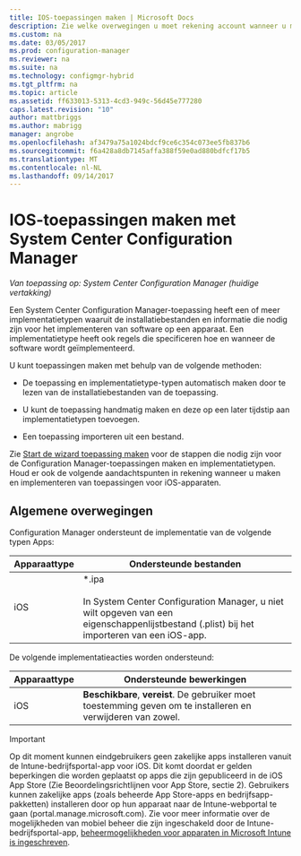 ```yaml
---
title: IOS-toepassingen maken | Microsoft Docs
description: Zie welke overwegingen u moet rekening account wanneer u maken en implementeren van toepassingen voor iOS-apparaten.
ms.custom: na
ms.date: 03/05/2017
ms.prod: configuration-manager
ms.reviewer: na
ms.suite: na
ms.technology: configmgr-hybrid
ms.tgt_pltfrm: na
ms.topic: article
ms.assetid: ff633013-5313-4cd3-949c-56d45e777280
caps.latest.revision: "10"
author: mattbriggs
ms.author: mabrigg
manager: angrobe
ms.openlocfilehash: af3479a75a1024bdcf9ce6c354c073ee5fb837b6
ms.sourcegitcommit: f6a428a8db7145affa388f59e0ad880bdfcf17b5
ms.translationtype: MT
ms.contentlocale: nl-NL
ms.lasthandoff: 09/14/2017
---
```

# <a name="create-ios-applications-with-system-center-configuration-manager"></a>IOS-toepassingen maken met System Center Configuration Manager

*Van toepassing op: System Center Configuration Manager (huidige vertakking)*

Een System Center Configuration Manager-toepassing heeft een of meer implementatietypen waaruit de installatiebestanden en informatie die nodig zijn voor het implementeren van software op een apparaat. Een implementatietype heeft ook regels die specificeren hoe en wanneer de software wordt geïmplementeerd.  

 U kunt toepassingen maken met behulp van de volgende methoden:  

-   De toepassing en implementatietype-typen automatisch maken door te lezen van de installatiebestanden van de toepassing.  

-   U kunt de toepassing handmatig maken en deze op een later tijdstip aan implementatietypen toevoegen.  

-   Een toepassing importeren uit een bestand.  

Zie [Start de wizard toepassing maken](../../apps/deploy-use/create-applications.md#start-the-create-application-wizard) voor de stappen die nodig zijn voor de Configuration Manager-toepassingen maken en implementatietypen. Houd er ook de volgende aandachtspunten in rekening wanneer u maken en implementeren van toepassingen voor iOS-apparaten.  

## <a name="general-considerations"></a>Algemene overwegingen  
 Configuration Manager ondersteunt de implementatie van de volgende typen Apps:  

|Apparaattype|Ondersteunde bestanden|  
|-----------------|---------------------|  
|iOS|*.ipa<br /><br /> In System Center Configuration Manager, u niet wilt opgeven van een eigenschappenlijstbestand (.plist) bij het importeren van een iOS-app.|  

 De volgende implementatieacties worden ondersteund:  

|Apparaattype|Ondersteunde bewerkingen|  
|-----------------|-----------------------|  
|iOS|**Beschikbare**, **vereist**. De gebruiker moet toestemming geven om te installeren en verwijderen van zowel.

> [!IMPORTANT]  
>  Op dit moment kunnen eindgebruikers geen zakelijke apps installeren vanuit de Intune-bedrijfsportal-app voor iOS. Dit komt doordat er gelden beperkingen die worden geplaatst op apps die zijn gepubliceerd in de iOS App Store (Zie Beoordelingsrichtlijnen voor App Store, sectie 2). Gebruikers kunnen zakelijke apps (zoals beheerde App Store-apps en bedrijfsapp-pakketten) installeren door op hun apparaat naar de Intune-webportal te gaan (portal.manage.microsoft.com). Zie voor meer informatie over de mogelijkheden van mobiel beheer die zijn ingeschakeld door de Intune-bedrijfsportal-app, [beheermogelijkheden voor apparaten in Microsoft Intune is ingeschreven](https://technet.microsoft.com/library/dn600287.aspx).  
